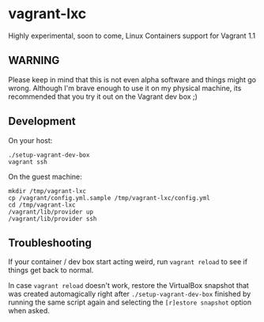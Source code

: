 # vagrant-lxc

Highly experimental, soon to come, Linux Containers support for Vagrant 1.1

## WARNING

Please keep in mind that this is not even alpha software and things might go wrong.
Although I'm brave enough to use it on my physical machine, its recommended that you
try it out on the Vagrant dev box ;)

## Development

On your host:

```terminal
./setup-vagrant-dev-box
vagrant ssh
```

On the guest machine:

```terminal
mkdir /tmp/vagrant-lxc
cp /vagrant/config.yml.sample /tmp/vagrant-lxc/config.yml
cd /tmp/vagrant-lxc
/vagrant/lib/provider up
/vagrant/lib/provider ssh
```

## Troubleshooting

If your container / dev box start acting weird, run `vagrant reload` to see if
things get back to normal.

In case `vagrant reload` doesn't work, restore the VirtualBox snapshot that was
created automagically right after `./setup-vagrant-dev-box` finished by running
the same script again and selecting the `[r]estore snapshot` option when asked.
